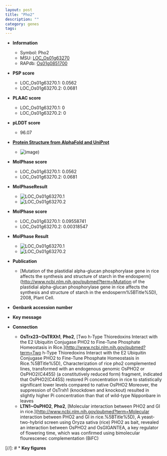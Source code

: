 ```yaml
---
layout: post
title: "Pho2"
description: ""
category: genes
tags: 
---
```


* **Information**  
    + Symbol: Pho2  
    + MSU: [LOC_Os01g63270](http://rice.plantbiology.msu.edu/cgi-bin/ORF_infopage.cgi?orf=LOC_Os01g63270)  
    + RAPdb: [Os01g0851700](http://rapdb.dna.affrc.go.jp/viewer/gbrowse_details/irgsp1?name=Os01g0851700)  

* **PSP score**  
    + LOC_Os01g63270.1: 0.0562 
    + LOC_Os01g63270.2: 0.0681 

* **PLAAC score**  
    + LOC_Os01g63270.1: 0 
    + LOC_Os01g63270.2: 0 

* **pLDDT score**
    + 96.07

* **[Protein Structure from AlphaFold and UniProt](https://www.uniprot.org/uniprotkb/Q8LQ33/entry#structure)**
    + ![image](https://ricepsp.github.io/images/Q8/AF-Q8LQ33-F1.png))

* **MolPhase score**
    + LOC_Os01g63270.1: 0.0562
    + LOC_Os01g63270.2: 0.0681

* **MolPhaseResult**
    + ![LOC_Os01g63270.1](https://ricepsp.github.io/pictures/LOC_Os01g/LOC_Os01g63270.1.png)
    + ![LOC_Os01g63270.2](https://ricepsp.github.io/pictures/LOC_Os01g/LOC_Os01g63270.2.png)

* **MolPhase score**
    + LOC_Os01g63270.1: 0.09558741
    + LOC_Os01g63270.2: 0.00318547

* **MolPhase Result**
    + ![LOC_Os01g63270.1](https://304243504.github.io/Pictures/LOC_Os01g/LOC_Os01g63270.1.png)
    + ![LOC_Os01g63270.2](https://304243504.github.io/Pictures/LOC_Os01g/LOC_Os01g63270.2.png)

* **Publication**  
    + [Mutation of the plastidial alpha-glucan phosphorylase gene in rice affects the synthesis and structure of starch in the endosperm](http://www.ncbi.nlm.nih.gov/pubmed?term=Mutation of the plastidial alpha-glucan phosphorylase gene in rice affects the synthesis and structure of starch in the endosperm%5BTitle%5D), 2008, Plant Cell.

* **Genbank accession number**  

* **Key message**  

* **Connection**  
    + __OsTrx23~OsTRXh1__, __Pho2__, [Two h-Type Thioredoxins Interact with the E2 Ubiquitin Conjugase PHO2 to Fine-Tune Phosphate Homeostasis in Rice.](http://www.ncbi.nlm.nih.gov/pubmed?term=Two h-Type Thioredoxins Interact with the E2 Ubiquitin Conjugase PHO2 to Fine-Tune Phosphate Homeostasis in Rice.%5BTitle%5D), Characterization of rice pho2 complemented lines, transformed with an endogenous genomic OsPHO2 or OsPHO2(C445S) (a constitutively reduced form) fragment, indicated that OsPHO2(C445S) restored Pi concentration in rice to statistically significant lower levels compared to native OsPHO2 Moreover, the suppression of OsTrxh1 (knockdown and knockout) resulted in slightly higher Pi concentration than that of wild-type Nipponbare in leaves
    + __LTN1~OsPHO2__, __Pho2__, [Molecular interaction between PHO2 and GI in rice.](http://www.ncbi.nlm.nih.gov/pubmed?term=Molecular interaction between PHO2 and GI in rice.%5BTitle%5D),  A yeast-two-hybrid screen using Oryza sativa (rice) PHO2 as bait, revealed an interaction between OsPHO2 and OsGIGANTEA, a key regulator of flowering time, which was confirmed using bimolecular flourescenec complementation (BiFC)

[//]: # * **Key figures**  


